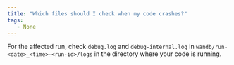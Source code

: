 ```yaml
---
title: "Which files should I check when my code crashes?"
tags:
   - None
---
```

For the affected run, check `debug.log` and `debug-internal.log` in `wandb/run-<date>_<time>-<run-id>/logs` in the directory where your code is running.